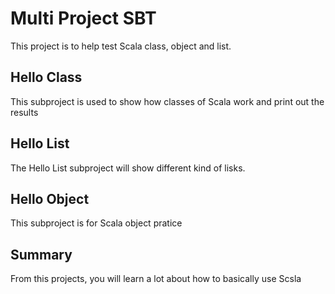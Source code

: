 # Multi Project SBT 
This project is to help test Scala class, object and list.  

## Hello Class

This subproject is used to show how classes of Scala work and print out the results

## Hello List

The Hello List subproject will show different kind of lisks. 

##  Hello Object 

 This subproject is for Scala object pratice 
 

## Summary 

From this projects,  you will learn a lot about how to basically use Scsla

  
  